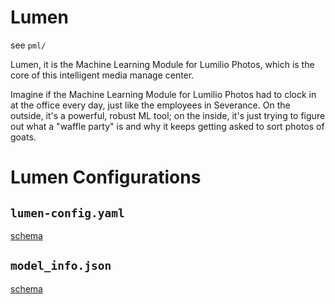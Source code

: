 # Lumen

see `pml/`

Lumen, it is the Machine Learning Module for Lumilio Photos, which is the core of this intelligent media manage center.

Imagine if the Machine Learning Module for Lumilio Photos had to clock in at the office every day, just like the employees in Severance. On the outside, it's a powerful, robust ML tool; on the inside, it's just trying to figure out what a "waffle party" is and why it keeps getting asked to sort photos of goats.

# Lumen Configurations

## `lumen-config.yaml`
[schema](/schema/config-schema.yaml)

## `model_info.json`
[schema](/schema/model_info-schema.json)
